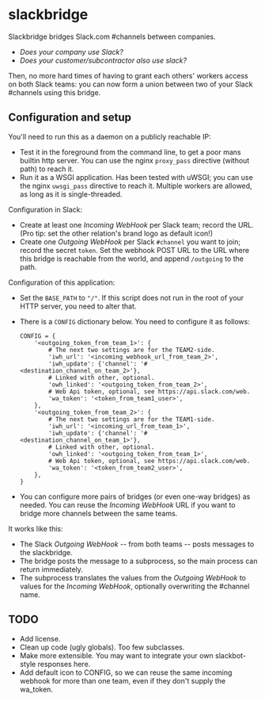 slackbridge
===========

Slackbridge bridges Slack.com #channels between companies.

  * _Does your company use Slack?_
  * _Does your customer/subcontractor also use slack?_

Then, no more hard times of having to grant each others' workers access
on both Slack teams: you can now form a union between two of your Slack
\#channels using this bridge.


Configuration and setup
-----------------------

You'll need to run this as a daemon on a publicly reachable IP:

  * Test it in the foreground from the command line, to get a poor mans
    builtin http server. You can use the nginx `proxy_pass` directive
    (without path) to reach it.
  * Run it as a WSGI application. Has been tested with uWSGI; you can
    use the nginx `uwsgi_pass` directive to reach it. Multiple workers
    are allowed, as long as it is single-threaded.

Configuration in Slack:

  * Create at least one _Incoming WebHook_ per Slack team; record the URL.
    (Pro tip: set the other relation's brand logo as default icon!)
  * Create one _Outgoing WebHook_ per Slack `#channel` you want to join;
    record the secret `token`. Set the webhook POST URL to the URL where
    this bridge is reachable from the world, and append `/outgoing` to
    the path.

Configuration of this application:

  * Set the `BASE_PATH` to `"/"`. If this script does not run in the root of
    your HTTP server, you need to alter that.
  * There is a `CONFIG` dictionary below. You need to configure it as
    follows:

        CONFIG = {
            '<outgoing_token_from_team_1>': {
                # The next two settings are for the TEAM2-side.
                'iwh_url': '<incoming_webhook_url_from_team_2>',
                'iwh_update': {'channel': '#<destination_channel_on_team_2>'},
                # Linked with other, optional.
                'owh_linked': '<outgoing_token_from_team_2>',
                # Web Api token, optional, see https://api.slack.com/web.
                'wa_token': '<token_from_team1_user>',
            },
            '<outgoing_token_from_team_2>': {
                # The next two settings are for the TEAM1-side.
                'iwh_url': '<incoming_url_from_team_1>',
                'iwh_update': {'channel': '#<destination_channel_on_team_1>'},
                # Linked with other, optional.
                'owh_linked': '<outgoing_token_from_team_1>',
                # Web Api token, optional, see https://api.slack.com/web.
                'wa_token': '<token_from_team2_user>',
            },
        }

  * You can configure more pairs of bridges (or even one-way bridges) as
    needed. You can reuse the _Incoming WebHook_ URL if you want to bridge
    more channels between the same teams.

It works like this:

  * The Slack _Outgoing WebHook_ -- from both teams -- posts messages to
    the slackbridge.
  * The bridge posts the message to a subprocess, so the main process
    can return immediately.
  * The subprocess translates the values from the _Outgoing WebHook_ to
    values for the _Incoming WebHook_, optionally overwriting the
    #channel name.


TODO
----

  * Add license.
  * Clean up code (ugly globals). Too few subclasses.
  * Make more extensible. You may want to integrate your own
    slackbot-style responses here.
  * Add default icon to CONFIG, so we can reuse the same incoming
    webhook for more than one team, even if they don't supply the
    wa_token.
